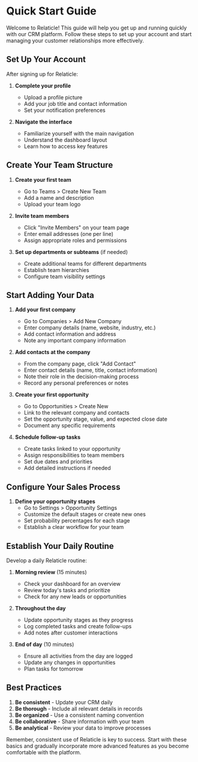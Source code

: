 # Quick Start Guide

Welcome to Relaticle! This guide will help you get up and running quickly with our CRM platform. Follow these steps to set up your account and start managing your customer relationships more effectively.

## Set Up Your Account

After signing up for Relaticle:

1. **Complete your profile**
   - Upload a profile picture
   - Add your job title and contact information
   - Set your notification preferences

2. **Navigate the interface**
   - Familiarize yourself with the main navigation
   - Understand the dashboard layout
   - Learn how to access key features

## Create Your Team Structure

1. **Create your first team**
   - Go to Teams > Create New Team
   - Add a name and description
   - Upload your team logo

2. **Invite team members**
   - Click "Invite Members" on your team page
   - Enter email addresses (one per line)
   - Assign appropriate roles and permissions

3. **Set up departments or subteams** (if needed)
   - Create additional teams for different departments
   - Establish team hierarchies
   - Configure team visibility settings

## Start Adding Your Data

1. **Add your first company**
   - Go to Companies > Add New Company
   - Enter company details (name, website, industry, etc.)
   - Add contact information and address
   - Note any important company information

2. **Add contacts at the company**
   - From the company page, click "Add Contact"
   - Enter contact details (name, title, contact information)
   - Note their role in the decision-making process
   - Record any personal preferences or notes

3. **Create your first opportunity**
   - Go to Opportunities > Create New
   - Link to the relevant company and contacts
   - Set the opportunity stage, value, and expected close date
   - Document any specific requirements

4. **Schedule follow-up tasks**
   - Create tasks linked to your opportunity
   - Assign responsibilities to team members
   - Set due dates and priorities
   - Add detailed instructions if needed

## Configure Your Sales Process

1. **Define your opportunity stages**
   - Go to Settings > Opportunity Settings
   - Customize the default stages or create new ones
   - Set probability percentages for each stage
   - Establish a clear workflow for your team

## Establish Your Daily Routine

Develop a daily Relaticle routine:

1. **Morning review** (15 minutes)
   - Check your dashboard for an overview
   - Review today's tasks and prioritize
   - Check for any new leads or opportunities

2. **Throughout the day**
   - Update opportunity stages as they progress
   - Log completed tasks and create follow-ups
   - Add notes after customer interactions

3. **End of day** (10 minutes)
   - Ensure all activities from the day are logged
   - Update any changes in opportunities
   - Plan tasks for tomorrow

## Best Practices

1. **Be consistent** - Update your CRM daily
2. **Be thorough** - Include all relevant details in records
3. **Be organized** - Use a consistent naming convention
4. **Be collaborative** - Share information with your team
5. **Be analytical** - Review your data to improve processes

Remember, consistent use of Relaticle is key to success. Start with these basics and gradually incorporate more advanced features as you become comfortable with the platform. 
